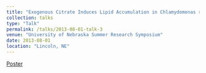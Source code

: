 ```yaml
---
title: "Exogenous Citrate Induces Lipid Accumulation in Chlamydomonas reinhardtii. University of Nebraska Summer Research Symposium "
collection: talks
type: "Talk"
permalink: /talks/2013-08-01-talk-3
venue: "University of Nebraska Summer Research Symposium"
date: 2013-08-01
location: "Lincoln, NE"
---
```


[Poster](../file/Tu_Poster_06Aug13v1CD2v1.pdf)

